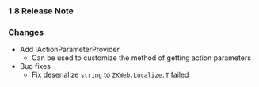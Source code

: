 ﻿### 1.8 Release Note

### Changes

- Add IActionParameterProvider
	- Can be used to customize the method of getting action parameters
- Bug fixes
	- Fix deserialize `string` to `ZKWeb.Localize.T` failed
